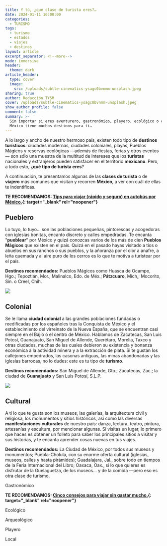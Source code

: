 ```yaml
---
title: Y tú, ¿qué clase de turista eres?…
date: 2024-01-11 16:00:00
categories:
  - TURISMO
tags:
  - turismo
  - estados
  - viajes
  - destinos
layout: article
excerpt_separator: <!--more-->
mode: immersive
header:
  theme: dark
article_header:
  type: cover
  image:
    src: /uploads/subtle-cinematics-ysagc0bvnmm-unsplash.jpeg
sharing: true
author: Redacción TYSM
cover: /uploads/subtle-cinematics-ysagc0bvnmm-unsplash.jpeg
show_author_profile: false
comment: false
summary: >-
  Sin importar si eres aventurero, gastronómico, playero, ecológico o cultural,
  México tiene muchos destinos para ti…
---
```

A lo largo y ancho de nuestro hermoso país, existen todo tipo de **destinos turísticos**: ciudades modernas, ciudades coloniales, playas, Pueblos Mágicos y reservas ecológicas —además de fiestas, ferias y otros eventos— son sólo una muestra de la multitud de intereses que los **turistas** nacionales y extranjeros pueden satisfacer en el territorio **mexicano**. Pero, a todo esto, ¿**qué tipo de turista eres**?

A continuación, te presentamos algunas de las **clases de turista** o de **viajero** más comunes que visitan y recorren **México**, a ver con cuál de ellas te indentificas.

**TE RECOMENDAMOS: [Tips para viajar (rápido y seguro) en autobús por México.](https://blog.tonoysumariachi.com/turismo/2022/06/20/tips-para-viajar-seguro-y-barato-en-autobus-por-mexico.html){: target="_blank" rel="noopener"}**

## Pueblero

Lo tuyo, lo tuyo… son las poblaciones pequeñas, pintorescas y acogedoras con iglesias bonitas, encanto discreto y calles empedradas. Te encanta "**pueblear**" por México y quizá conozcas varios de los más de cien **Pueblos Mágicos** que existen en el país. Quizá en el pasado hayas visitado a tíos o abuelos en sus ranchos o sus pueblos, y la añoranza por el olor a anafre, a leña quemada y al aire puro de los cerros es lo que te motiva a turistear por el país.

**Destinos recomendados:** Pueblos Mágicos como Huasca de Ocampo, Hgo.; Tepoztlán, Mor., Malinalco, Edo. de Méx.; **Pátzcuaro**, Mich,; Mocorito, Sin. o Creel, Chih.

![](https://upload.wikimedia.org/wikipedia/commons/0/04/Templo_del_Sagrario%2C_P%C3%A1tzcuaro.jpg)

## Colonial

Se le llama **ciudad colonial** a las grandes poblaciones fundadas o reedificadas por los españoles tras la Conquista de México y el establecimiento del virreinato de la Nueva España, que se encuentran casi siempre en el Bajío o el centro de México. Hablamos de Zacatecas, San Luis Potosí, Guanajuato, San Miguel de Allende, Querétaro, Morelia, Taxco y otras ciudades, muchas de las cuales debieron su existencia y bonanza económica a la actividad minera y a la extracción de plata. Si te gustan los callejones empedrados, las casonas antiguas, las minas abandonadas y las iglesias barrocas, no lo dudes: este es tu tipo de **turismo**.

**Destinos recomendados:** San Miguel de Allende, Gto.; Zacatecas, Zac.; la ciudad de **Guanajuato** y San Luis Potosí, S.L.P.

![](https://upload.wikimedia.org/wikipedia/commons/thumb/c/ca/Ciudad_De_Guanajuato_%2896649667%29.jpeg/1024px-Ciudad_De_Guanajuato_%2896649667%29.jpeg)

## Cultural

A ti lo que te gusta son los museos, las galerías, la arquitectura civil y religiosa, los monumentos y sitios históricos, así como las diversas **manifestaciones culturales** de nuestro país: danza, lectura, teatro, pintura, artesanías y escultura, por mencionar algunas. Si visitas un lugar, lo primero que haces es obtener un folleto para saber los principales sitios a visitar y sus historias, y te encanta aprender cosas nuevas en tus viajes.

**Destinos recomendados:** La Ciudad de México, por todos sus museos y monumentos; Puebla-Cholula, con su enorme oferta cultural (iglesias, museos, calles y hasta pirámides); Guadalajara, Jal., sobre todo en tiempos de la Feria Internacional del Libro; Oaxaca, Oax., si lo que quieres es disfrutar de la Guelaguetza, de los museos… y de la comida —pero eso es otra clase de turismo.



Gastronómico



**TE RECOMENDAMOS: [Cinco consejos para viajar sin gastar mucho.](https://blog.tonoysumariachi.com/turismo/2022/10/12/cinco-consejos-para-viajar-sin-gastar-mucho.html){: target="_blank" rel="noopener"}**

Ecológico



Arqueológico



Playero



Local